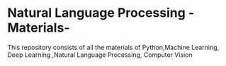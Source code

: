 # Natural Language Processing -Materials-
This repository consists of all the materials of Python,Machine Learning, Deep Learning ,Natural Language Processing, Computer Vision

